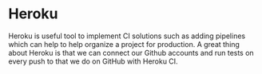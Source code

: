# Heroku

  Heroku is useful tool to implement CI solutions such as adding pipelines which can help
  to help organize a project for production. A great thing about Heroku is that we can connect
  our Github accounts and run tests on every push to that we do on GitHub with Heroku CI.
